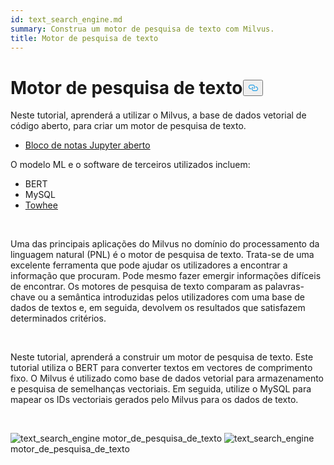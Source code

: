 ```yaml
---
id: text_search_engine.md
summary: Construa um motor de pesquisa de texto com Milvus.
title: Motor de pesquisa de texto
---
```

<h1 id="Text-Search-Engine" class="common-anchor-header">Motor de pesquisa de texto<button data-href="#Text-Search-Engine" class="anchor-icon" translate="no">
      <svg translate="no"
        aria-hidden="true"
        focusable="false"
        height="20"
        version="1.1"
        viewBox="0 0 16 16"
        width="16"
      >
        <path
          fill="#0092E4"
          fill-rule="evenodd"
          d="M4 9h1v1H4c-1.5 0-3-1.69-3-3.5S2.55 3 4 3h4c1.45 0 3 1.69 3 3.5 0 1.41-.91 2.72-2 3.25V8.59c.58-.45 1-1.27 1-2.09C10 5.22 8.98 4 8 4H4c-.98 0-2 1.22-2 2.5S3 9 4 9zm9-3h-1v1h1c1 0 2 1.22 2 2.5S13.98 12 13 12H9c-.98 0-2-1.22-2-2.5 0-.83.42-1.64 1-2.09V6.25c-1.09.53-2 1.84-2 3.25C6 11.31 7.55 13 9 13h4c1.45 0 3-1.69 3-3.5S14.5 6 13 6z"
        ></path>
      </svg>
    </button></h1><p>Neste tutorial, aprenderá a utilizar o Milvus, a base de dados vetorial de código aberto, para criar um motor de pesquisa de texto.</p>
<ul>
<li><a href="https://github.com/towhee-io/examples/tree/main/nlp/text_search">Bloco de notas Jupyter aberto</a></li>
</ul>
<p>O modelo ML e o software de terceiros utilizados incluem:</p>
<ul>
<li>BERT</li>
<li>MySQL</li>
<li><a href="https://towhee.io/">Towhee</a></li>
</ul>
<p><br/></p>
<p>Uma das principais aplicações do Milvus no domínio do processamento da linguagem natural (PNL) é o motor de pesquisa de texto. Trata-se de uma excelente ferramenta que pode ajudar os utilizadores a encontrar a informação que procuram. Pode mesmo fazer emergir informações difíceis de encontrar. Os motores de pesquisa de texto comparam as palavras-chave ou a semântica introduzidas pelos utilizadores com uma base de dados de textos e, em seguida, devolvem os resultados que satisfazem determinados critérios.</p>
<p><br/></p>
<p>Neste tutorial, aprenderá a construir um motor de pesquisa de texto. Este tutorial utiliza o BERT para converter textos em vectores de comprimento fixo. O Milvus é utilizado como base de dados vetorial para armazenamento e pesquisa de semelhanças vectoriais. Em seguida, utilize o MySQL para mapear os IDs vectoriais gerados pelo Milvus para os dados de texto.</p>
<p><br/></p>
<p>
  
   <span class="img-wrapper"> <img translate="no" src="/docs/v2.5.x/assets/text_search_engine.png" alt="text_search_engine" class="doc-image" id="text_search_engine" />
   </span> <span class="img-wrapper"> <span>motor_de_pesquisa_de_texto</span> </span> <span class="img-wrapper"> <img translate="no" src="/docs/v2.5.x/assets/text_search_engine_demo.png" alt="text_search_engine" class="doc-image" id="text_search_engine" /><span>motor_de_pesquisa_de_texto</span> </span></p>
